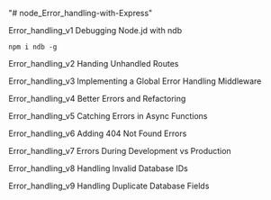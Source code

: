 "# node_Error_handling-with-Express" 

Error_handling_v1
Debugging Node.jd with ndb

```
npm i ndb -g
```

Error_handling_v2
Handing Unhandled Routes

Error_handling_v3
lmplementing a Global Error Handling Middleware

Error_handling_v4
Better Errors and Refactoring

Error_handling_v5
Catching Errors in Async Functions 

Error_handling_v6
Adding 404 Not Found Errors

Error_handling_v7
Errors During Development vs Production

Error_handling_v8
Handling lnvalid Database IDs

Error_handling_v9
Handling Duplicate Database Fields